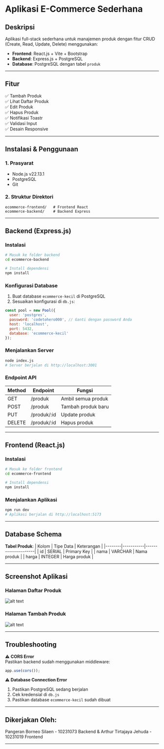 # Aplikasi E-Commerce Sederhana

## Deskripsi
Aplikasi full-stack sederhana untuk manajemen produk dengan fitur CRUD (Create, Read, Update, Delete) menggunakan:
- **Frontend**: React.js + Vite + Bootstrap
- **Backend**: Express.js + PostgreSQL
- **Database**: PostgreSQL dengan tabel `produk`

---

## Fitur
✅ Tambah Produk  
✅ Lihat Daftar Produk  
✅ Edit Produk  
✅ Hapus Produk  
✅ Notifikasi Toastr  
✅ Validasi Input  
✅ Desain Responsive  

---

## Instalasi & Penggunaan

### 1. Prasyarat
- Node.js v22.13.1
- PostgreSQL
- Git

### 2. Struktur Direktori
```
ecommerce-frontend/   # Frontend React
ecommerce-backend/    # Backend Express
```

---

## Backend (Express.js)

### Instalasi
```bash
# Masuk ke folder backend
cd ecommerce-backend

# Install dependensi
npm install
```

### Konfigurasi Database
1. Buat database `ecommerce-kecil` di PostgreSQL
2. Sesuaikan konfigurasi di `db.js`:
```javascript
const pool = new Pool({
  user: 'postgres',
  password: 'codetohero000', // Ganti dengan password Anda
  host: 'localhost',
  port: 5432,
  database: 'ecommerce-kecil'
});
```

### Menjalankan Server
```bash
node index.js
# Server berjalan di http://localhost:3001
```

### Endpoint API
| Method | Endpoint          | Fungsi                  |
|--------|-------------------|-------------------------|
| GET    | /produk           | Ambil semua produk      |
| POST   | /produk           | Tambah produk baru      |
| PUT    | /produk/:id       | Update produk           |
| DELETE | /produk/:id       | Hapus produk            |

---

## Frontend (React.js)

### Instalasi
```bash
# Masuk ke folder frontend
cd ecommerce-frontend

# Install dependensi
npm install
```

### Menjalankan Aplikasi
```bash
npm run dev
# Aplikasi berjalan di http://localhost:5173
```

---

## Database Schema
**Tabel Produk**:
| Kolom  | Tipe Data | Keterangan          |
|--------|-----------|---------------------|
| id     | SERIAL    | Primary Key         |
| nama   | VARCHAR   | Nama produk         |
| harga  | INTEGER   | Harga produk        |

---

## Screenshot Aplikasi
### Halaman Daftar Produk
![alt text](image.png)

### Halaman Tambah Produk
![alt text](image-1.png)

---

## Troubleshooting
⚠️ **CORS Error**  
Pastikan backend sudah menggunakan middleware:
```javascript
app.use(cors());
```

⚠️ **Database Connection Error**  
1. Pastikan PostgreSQL sedang berjalan
2. Cek kredensial di `db.js`
3. Pastikan database `ecommerce-kecil` sudah dibuat

---

## Dikerjakan Oleh:
Pangeran Borneo Silaen - 10231073 Backend &
Arthur Tirtajaya Jehuda - 10231019 Frontend 

---

